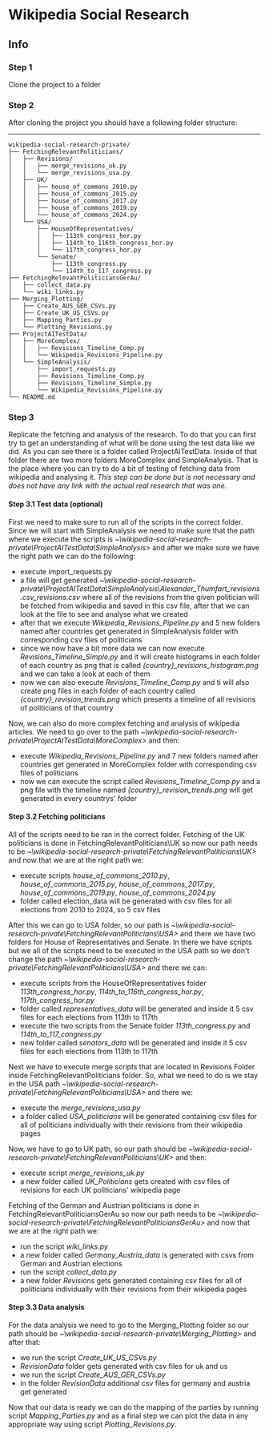 # Wikipedia Social Research

## Info

### Step 1
Clone the project to a folder

### Step 2
After cloning the project you should have a following folder structure:

-----------------------------------------------------------------------
```
wikipedia-social-research-private/
├── FetchingRelevantPoliticians/
│   ├── Revisions/
│   │   ├── merge_revisions_uk.py
│   │   └── merge_revisions_usa.py
│   ├── UK/
│   │   ├── house_of_commons_2010.py
│   │   ├── house_of_commons_2015.py
│   │   ├── house_of_commons_2017.py
│   │   ├── house_of_commons_2019.py
│   │   └── house_of_commons_2024.py
│   └── USA/
│       ├── HouseOfRepresentatives/
│       │   ├── 113th_congress_hor.py
│       │   ├── 114th_to_116th_congress_hor.py
│       │   └── 117th_congress_hor.py
│       └── Senate/
│           ├── 113th_congress.py
│           └── 114th_to_117_congress.py
├── FetchingRelevantPoliticiansGerAu/
│   ├── collect_data.py
│   └── wiki_links.py
├── Merging_Plotting/
│   ├── Create_AUS_GER_CSVs.py
│   ├── Create_UK_US_CSVs.py
│   ├── Mapping_Parties.py
│   └── Plotting_Revisions.py
├── ProjectAITestData/
│   ├── MoreComplex/
│   │   ├── Revisions_Timeline_Comp.py
│   │   └── Wikipedia_Revisions_Pipeline.py
│   └── SimpleAnalysis/
│       ├── import_requests.py
│       ├── Revisions_Timeline_Comp.py
│       ├── Revisions_Timeline_Simple.py
│       └── Wikipedia_Revisions_Pipeline.py
└── README.md
```

### Step 3
Replicate the fetching and analysis of the research. To do that you can first try to get an understanding of what will be done using the test data like we did. As you can see there is a folder called ProjectAITestData. Inside of that folder there are two more folders MoreComplex and SimpleAnalysis. That is the place where you can try to do a bit of testing of fetching data from wikipedia and analysing it. *This step can be done but is not necessary and does not have any link with the actual real research that was one.*

#### Step 3.1 Test data (optional)
First we need to make sure to run all of the scripts in the correct folder. Since we will start with SimpleAnalysis we need to make sure that the path where we execute the scripts is *~\wikipedia-social-research-private\ProjectAITestData\SimpleAnalysis>* and after we make sure we have the right path we can do the following:
  - execute import_requests.py
  - a file will get generated *~\wikipedia-social-research-private\ProjectAITestData\SimpleAnalysis\Alexander_Thumfart_revisions.csv_revisions.csv* where all of the revisions from the given politician will be fetched from wikipedia and saved in this csv file, after that we can look at the file to see and analyse what we created
  - after that we execute *Wikipedia_Revisions_Pipeline.py* and 5 new folders named after countries get generated in SimpleAnalysis folder with corresponding csv files of politicians
  - since we now have a bit more data we can now execute *Revisions_Timeline_Simple.py* and it will create histograms in each folder of each country as png that is called *{country}_revisions_histogram.png* and we can take a look at each of them
  - now we can also execute *Revisions_Timeline_Comp.py* and ti will also create png files in each folder of each country called *{country}_revision_trends.png* which presents a timeline of all revisions of politicians of that country

Now, we can also do more complex fetching and analysis of wikipedia articles. We need to go over to the path *~\wikipedia-social-research-private\ProjectAITestData\MoreComplex>* and then:
  - execute *Wikipedia_Revisions_Pipeline.py* and 7 new folders named after countries get generated in MoreComplex folder with corresponding csv files of politicians
  - now we can execute the script called *Revisions_Timeline_Comp.py* and a png file with the timeline named *{country}_revision_trends.png* will get generated in every countrys' folder

#### Step 3.2 Fetching politicians
All of the scripts need to be ran in the correct folder. Fetching of the UK politicians is done in FetchingRelevantPoliticians\UK so now our path needs to be *~\wikipedia-social-research-private\FetchingRelevantPoliticians\UK>* and now that we are at the right path we:
  - execute scripts *house_of_commons_2010.py*, *house_of_commons_2015.py*, *house_of_commons_2017.py*, *house_of_commons_2019.py*, *house_of_commons_2024.py*
  - folder called election_data will be generated with csv files for all elections from 2010 to 2024, so 5 csv files

After this we can go to USA folder, so our path is *~\wikipedia-social-research-private\FetchingRelevantPoliticians\USA>* and there we have two folders for House of Representatives and Senate. In there we have scripts but we all of the scripts need to be executed in the USA path so we don't change the path *~\wikipedia-social-research-private\FetchingRelevantPoliticians\USA>* and there we can:
  - execute scripts from the HouseOfRepresentatives folder *113th_congress_hor.py*, *114th_to_116th_congress_hor.py*, *117th_congress_hor.py*
  - folder called *representatives_data* will be generated and inside it 5 csv files for each elections from 113th to 117th
  - execute the two scripts from the Senate folder *113th_congress.py* and *114th_to_117_congress.py*
  - new folder called *senators_data* will be generated and inside it 5 csv files for each elections from 113th to 117th

Next we have to execute merge scripts that are located in Revisions Folder inside FetchingRelevantPoliticians folder. So, what we need to do is we stay in the USA path *~\wikipedia-social-research-private\FetchingRelevantPoliticians\USA>* and there we:
  - execute the *merge_revisions_usa.py*
  - a folder called *USA_politicians* will be generated containing csv files for all of politicians individually with their revisions from their wikipedia pages

Now, we have to go to UK path, so our path should be *~\wikipedia-social-research-private\FetchingRelevantPoliticians\UK>* and then:
  - execute script *merge_revisions_uk.py*
  - a new folder called *UK_Politicians* gets created with csv files of revisions for each UK politicians' wikipedia page

Fetching of the German and Austrian politicians is done in FetchingRelevantPoliticiansGerAu so now our path needs to be *~\wikipedia-social-research-private\FetchingRelevantPoliticiansGerAu>* and now that we are at the right path we:
  - run the script *wiki_links.py*
  - a new folder called *Germany_Austria_data* is generated with csvs from German and Austrian elections
  - run the script *collect_data.py*
  - a new folder *Revisions* gets generated containing csv files for all of politicians individually with their revisions from their wikipedia pages 

#### Step 3.3 Data analysis
For the data analysis we need to go to the Merging_Plotting folder so our path should be *~\wikipedia-social-research-private\Merging_Plotting>* and after that:
  - we run the script *Create_UK_US_CSVs.py*
  - *RevisionData* folder gets generated with csv files for uk and us
  - we run the script *Create_AUS_GER_CSVs.py*
  - in the folder *RevisionData* additional csv files for germany and austria get generated

Now that our data is ready we can do the mapping of the parties by running script *Mapping_Parties.py* and as a final step we can plot the data in any appropriate way using script *Plotting_Revisions.py*.


